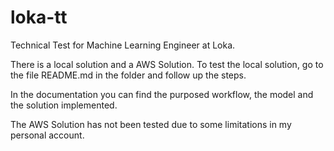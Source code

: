 # loka-tt
Technical Test for Machine Learning Engineer at Loka. 

There is a local solution and a AWS Solution. To test the local solution, go to the file README.md in the folder and follow up the steps. 

In the documentation you can find the purposed workflow, the model and the solution implemented.  

The AWS Solution has not been tested due to some limitations in my personal account. 
